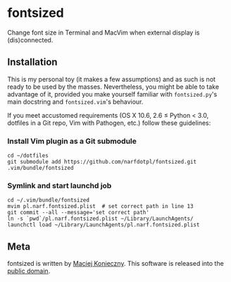 fontsized
=========

Change font size in Terminal and MacVim when external display is
(dis)connected.


Installation
------------

This is my personal toy (it makes a few assumptions) and as such is
not ready to be used by the masses.  Nevertheless, you might be able
to take advantage of it, provided you make yourself familiar with
`fontsized.py`'s main docstring and `fontsized.vim`'s behaviour.

If you meet accustomed requirements (OS X 10.6, 2.6 ≤ Python < 3.0,
dotfiles in a Git repo, Vim with Pathogen, etc.) follow these guidelines:


### Install Vim plugin as a Git submodule

    cd ~/dotfiles
    git submodule add https://github.com/narfdotpl/fontsized.git .vim/bundle/fontsized



### Symlink and start launchd job

    cd ~/.vim/bundle/fontsized
    mvim pl.narf.fontsized.plist  # set correct path in line 13
    git commit --all --message='set correct path'
    ln -s `pwd`/pl.narf.fontsized.plist ~/Library/LaunchAgents/
    launchctl load ~/Library/LaunchAgents/pl.narf.fontsized.plist


Meta
----

fontsized is written by [Maciej Konieczny][].  This software is released
into the [public domain][].

  [Maciej Konieczny]: http://narf.pl/
  [public domain]: http://unlicense.org/
